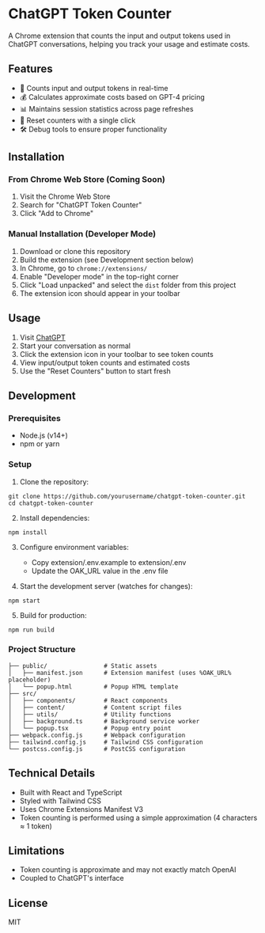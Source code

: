 # ChatGPT Token Counter

A Chrome extension that counts the input and output tokens used in ChatGPT conversations, helping you track your usage and estimate costs.

## Features

- 🔢 Counts input and output tokens in real-time
- 💰 Calculates approximate costs based on GPT-4 pricing
- 📊 Maintains session statistics across page refreshes
- 🔄 Reset counters with a single click
- 🛠️ Debug tools to ensure proper functionality

## Installation

### From Chrome Web Store (Coming Soon)

1. Visit the Chrome Web Store
2. Search for "ChatGPT Token Counter"
3. Click "Add to Chrome"

### Manual Installation (Developer Mode)

1. Download or clone this repository
2. Build the extension (see Development section below)
3. In Chrome, go to `chrome://extensions/`
4. Enable "Developer mode" in the top-right corner
5. Click "Load unpacked" and select the `dist` folder from this project
6. The extension icon should appear in your toolbar

## Usage

1. Visit [ChatGPT](https://chatgpt.com)
2. Start your conversation as normal
3. Click the extension icon in your toolbar to see token counts
4. View input/output token counts and estimated costs
5. Use the "Reset Counters" button to start fresh

## Development

### Prerequisites

- Node.js (v14+)
- npm or yarn

### Setup

1. Clone the repository:
```
git clone https://github.com/yourusername/chatgpt-token-counter.git
cd chatgpt-token-counter
```

2. Install dependencies:
```
npm install
```

3. Configure environment variables:
   - Copy extension/.env.example to extension/.env
   - Update the OAK_URL value in the .env file

4. Start the development server (watches for changes):
```
npm start
```

5. Build for production:
```
npm run build
```

### Project Structure

```
├── public/                # Static assets
│   ├── manifest.json      # Extension manifest (uses %OAK_URL% placeholder)
│   └── popup.html         # Popup HTML template
├── src/
│   ├── components/        # React components
│   ├── content/           # Content script files
│   ├── utils/             # Utility functions
│   ├── background.ts      # Background service worker
│   └── popup.tsx          # Popup entry point
├── webpack.config.js      # Webpack configuration
├── tailwind.config.js     # Tailwind CSS configuration
└── postcss.config.js      # PostCSS configuration
```

## Technical Details

- Built with React and TypeScript
- Styled with Tailwind CSS
- Uses Chrome Extensions Manifest V3
- Token counting is performed using a simple approximation (4 characters ≈ 1 token)

## Limitations

- Token counting is approximate and may not exactly match OpenAI
- Coupled to ChatGPT's interface

## License

MIT
